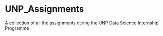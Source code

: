 # UNP_Assignments
A collection of all the assignments during the UNP Data Science Internship Programme

